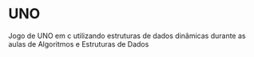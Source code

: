 # UNO
Jogo de UNO em c utilizando estruturas de dados dinâmicas durante as aulas de Algoritmos e Estruturas de Dados
